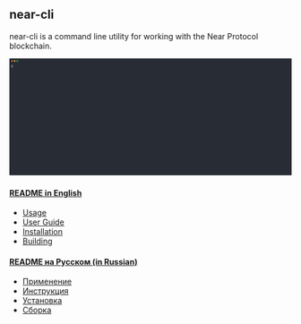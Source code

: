 near-cli
--------

near-cli is a command line utility for working with the Near Protocol blockchain. 

<p>
  <img src="docs/media/view-account.svg" alt="" width="1200">
</p>

#### [README in English](docs/README.en.md)  
  * [Usage](docs/README.en.md#usage)
  * [User Guide](docs/README.en.md#user-guide)
  * [Installation](docs/README.en.md#installation)
  * [Building](docs/README.en.md#building)

#### [README на Русском (in Russian)](docs/README.ru.md)
  * [Применение](docs/README.ru.md#применение)
  * [Инструкция](docs/README.ru.md#инструкция)
  * [Установка](docs/README.ru.md#установка)
  * [Сборка](docs/README.ru.md#сборка)

